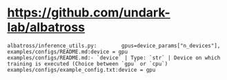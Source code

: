 # https://github.com/undark-lab/albatross

```console
albatross/inference_utils.py:        gpus=device_params["n_devices"],
examples/configs/README.md:device = gpu
examples/configs/README.md:- `device` | Type: `str` | Device on which training is executed (Choice between `gpu` or `cpu`)
examples/configs/example_config.txt:device = gpu

```
